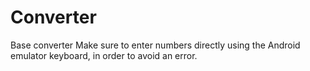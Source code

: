 # Converter
Base converter
Make sure to enter numbers directly using the Android emulator keyboard, in order to avoid an error.
